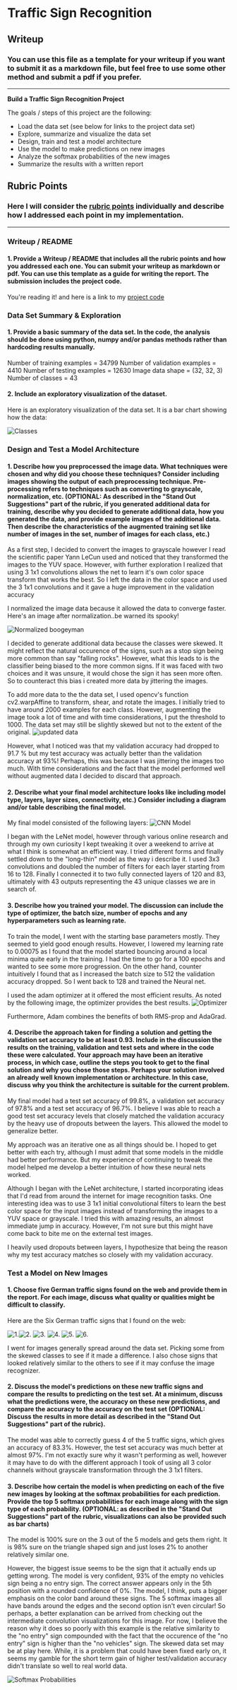 # **Traffic Sign Recognition** 

## Writeup

### You can use this file as a template for your writeup if you want to submit it as a markdown file, but feel free to use some other method and submit a pdf if you prefer.

---

**Build a Traffic Sign Recognition Project**

The goals / steps of this project are the following:
* Load the data set (see below for links to the project data set)
* Explore, summarize and visualize the data set
* Design, train and test a model architecture
* Use the model to make predictions on new images
* Analyze the softmax probabilities of the new images
* Summarize the results with a written report


[//]: # (Image References)

[image1]: ./examples/visualization.jpg "Visualization"
[image2]: ./examples/grayscale.jpg "Grayscaling"
[image3]: ./examples/random_noise.jpg "Random Noise"
[image4]: ./examples/placeholder.png "Traffic Sign 1"
[image5]: ./examples/placeholder.png "Traffic Sign 2"
[image6]: ./examples/placeholder.png "Traffic Sign 3"
[image7]: ./examples/placeholder.png "Traffic Sign 4"
[image8]: ./examples/placeholder.png "Traffic Sign 5"

## Rubric Points
### Here I will consider the [rubric points](https://review.udacity.com/#!/rubrics/481/view) individually and describe how I addressed each point in my implementation.  

---
### Writeup / README

#### 1. Provide a Writeup / README that includes all the rubric points and how you addressed each one. You can submit your writeup as markdown or pdf. You can use this template as a guide for writing the report. The submission includes the project code.

You're reading it! and here is a link to my [project code](https://github.com/udacity/CarND-Traffic-Sign-Classifier-Project/blob/master/Traffic_Sign_Classifier.ipynb)

### Data Set Summary & Exploration

#### 1. Provide a basic summary of the data set. In the code, the analysis should be done using python, numpy and/or pandas methods rather than hardcoding results manually.



Number of training examples = 34799
Number of validation examples = 4410
Number of testing examples = 12630
Image data shape = (32, 32, 3)
Number of classes = 43

#### 2. Include an exploratory visualization of the dataset.

Here is an exploratory visualization of the data set. It is a bar chart showing how the data: 


![Classes](https://github.com/prakash-murugesan/Traffic-Sign-Classifer/blob/master/training%20set%20distribution.png)

### Design and Test a Model Architecture

#### 1. Describe how you preprocessed the image data. What techniques were chosen and why did you choose these techniques? Consider including images showing the output of each preprocessing technique. Pre-processing refers to techniques such as converting to grayscale, normalization, etc. (OPTIONAL: As described in the "Stand Out Suggestions" part of the rubric, if you generated additional data for training, describe why you decided to generate additional data, how you generated the data, and provide example images of the additional data. Then describe the characteristics of the augmented training set like number of images in the set, number of images for each class, etc.)

As a first step, I decided to convert the images to grayscale however I read the scientific paper Yann LeCun used and noticed that they transformed the images to the YUV space. However, with further exploration I realized that using 3 1x1 convolutions allows the net to learn it's own color space transform that works the best. So I left the data in the color space and used the 3 1x1 convolutions and it gave a huge improvement in the validation accuracy 


I normalized the image data because it allowed the data to converge faster. Here's an image after normalization..be warned its spooky!

![Normalized boogeyman](https://github.com/prakash-murugesan/Traffic-Sign-Classifer/blob/master/traffic%20sign%20classifier%20of%20your%20nightmares.png)

I decided to generate additional data because the classes were skewed. It might reflect the natural occurence of the signs, such as a stop sign being more common than say "falling rocks". However, what this leads to is the classifier being biased to the more common signs. If it was faced with two choices and it was unsure, it would chose the sign it has seen more often. So to counteract this bias i created more data by jittering the images. 

To add more data to the the data set, I used opencv's function cv2.warpAffine to transform, shear, and rotate the images. I initially tried to have around 2000 examples for each class. However, augmenting the image took a lot of time and with time considerations, I put the threshold to 1000. The data set may still be slightly skewed but not to the extent of the original. 
![updated data](https://github.com/prakash-murugesan/Traffic-Sign-Classifer/blob/master/updated%20distribution.png)

However, what I noticed was that my validation accuracy had dropped to 91.7 % but my test accuracy was actually better than the validation accuracy at 93%! Perhaps, this was because I was jittering the images too much. With time considerations and the fact that the model performed well without augmented data I decided to discard that approach.  

#### 2. Describe what your final model architecture looks like including model type, layers, layer sizes, connectivity, etc.) Consider including a diagram and/or table describing the final model.

My final model consisted of the following layers:
![CNN Model](https://github.com/prakash-murugesan/Traffic-Sign-Classifer/blob/master/CNN%20model.PNG)

I began with the LeNet model, however through various online research and through my own curiosity I kept tweaking it over a weekend to arrive at what I think is somewhat an efficient way. I tried different forms and finally settled down to the "long-thin" model as the way i describe it. I used 3x3 convolutions and doubled the number of filters for each layer starting from 16 to 128. Finally I connected it to two fully connected layers of 120 and 83, ultimately with 43 outputs representing the 43 unique classes we are in search of. 


#### 3. Describe how you trained your model. The discussion can include the type of optimizer, the batch size, number of epochs and any hyperparameters such as learning rate.

To train the model, I went with the starting base parameters mostly. They seemed to yield good enough results. However, I lowered my learning rate to 0.00075 as I found that the model started bouncing around a local minima quite early in the training. I had the time to go for a 100 epochs and wanted to see some more progression. On the other hand, counter intuitively I found that as I increased the batch size to 512 the validation accuracy dropped. So I went back to 128 and trained the Neural net. 

I used the adam optimizer at it offered the most efficient results. As noted by the following image, the optimizer provides the best results. 
![Optimizer](https://3qeqpr26caki16dnhd19sv6by6v-wpengine.netdna-ssl.com/wp-content/uploads/2017/05/Comparison-of-Adam-to-Other-Optimization-Algorithms-Training-a-Multilayer-Perceptron.png)

Furthermore, Adam combines the benefits of both RMS-prop and AdaGrad. 

#### 4. Describe the approach taken for finding a solution and getting the validation set accuracy to be at least 0.93. Include in the discussion the results on the training, validation and test sets and where in the code these were calculated. Your approach may have been an iterative process, in which case, outline the steps you took to get to the final solution and why you chose those steps. Perhaps your solution involved an already well known implementation or architecture. In this case, discuss why you think the architecture is suitable for the current problem.

My final model had a test set accuracy of 99.8%, a validation set accuracy of 97.8% and a test set accuracy of 96.7%. I believe I was able to reach a good test set accuracy levels that closely matched the validation accuracy by the heavy use of dropouts between the layers. This allowed the model to generalize better. 

My approach was an iterative one as all things should be. I hoped to get better with each try, although I must admit that some models in the middle had better performance. But my experience of continuing to tweak the model helped me develop a better intuition of how these neural nets worked. 

Although I began with the LeNet architecture, I started incorporating ideas that I'd read from around the internet for image recognition tasks. One interesting idea was to use 3 1x1 initial convolutional filters to learn the best color space for the input images instead of transforming the images to a YUV space or grayscale. I tried this with amazing results, an almost immediate jump in accuracy. However, I'm not sure but this might have come back to bite me on the external test images. 

I heavily used dropouts between layers, I hypothesize that being the reason why my test accuracy matches so closely with my validation accuracy.  

### Test a Model on New Images

#### 1. Choose five German traffic signs found on the web and provide them in the report. For each image, discuss what quality or qualities might be difficult to classify.

Here are the Six German traffic signs that I found on the web:

![1.](https://github.com/prakash-murugesan/Traffic-Sign-Classifer/blob/master/test_images/1.png)![2.](https://github.com/prakash-murugesan/Traffic-Sign-Classifer/blob/master/test_images/2.png) ![3.](https://github.com/prakash-murugesan/Traffic-Sign-Classifer/blob/master/test_images/3.png) ![4.](https://github.com/prakash-murugesan/Traffic-Sign-Classifer/blob/master/test_images/4.png) ![5.](https://github.com/prakash-murugesan/Traffic-Sign-Classifer/blob/master/test_images/5.png) ![6.](https://github.com/prakash-murugesan/Traffic-Sign-Classifer/blob/master/test_images/6.png)

I went for images generally spread around the data set. Picking some from the skewed classes to see if it made a difference. I also chose signs that looked relatively similar to the others to see if it may confuse the image recognizer. 

#### 2. Discuss the model's predictions on these new traffic signs and compare the results to predicting on the test set. At a minimum, discuss what the predictions were, the accuracy on these new predictions, and compare the accuracy to the accuracy on the test set (OPTIONAL: Discuss the results in more detail as described in the "Stand Out Suggestions" part of the rubric).

The model was able to correctly guess 4 of the 5 traffic signs, which gives an accuracy of 83.3%. However, the test set accuracy was much better at almost 97%. I'm not exactly sure why it wasn't performing as well, however it may have to do with the different approach I took of using all 3 color channels without grayscale transformation through the 3 1x1 filters. 

#### 3. Describe how certain the model is when predicting on each of the five new images by looking at the softmax probabilities for each prediction. Provide the top 5 softmax probabilities for each image along with the sign type of each probability. (OPTIONAL: as described in the "Stand Out Suggestions" part of the rubric, visualizations can also be provided such as bar charts)

The model is 100% sure on the 3 out of the 5 models and gets them right. It is 98% sure on the triangle shaped sign and just loses 2% to another relatively similar one. 

However, the biggest issue seems to be the sign that it actually ends up getting wrong. The model is very confident, 93% of the empty no vehicles sign being a no entry sign. The correct answer appears only in the 5th position with a rounded confidence of 0%. The model, I think, puts a bigger emphasis on the color band around these signs. The 5 softmax images all have bands around the edges and the second option isn't even circular! So perhaps, a better explanation can be arrived from checking out the intermediate convolution visualizations for this image. For now, I believe the reason why it does so poorly with this example is the relative similarity to the "no entry" sign compounded with the fact that the occurence of the "no entry" sign is higher than the "no vehicles" sign. The skewed data set may be at play here. While, it is a problem that could have been fixed early on, it seems my gamble for the short term gain of higher test/validation accuracy didn't translate so well to real world data. 

![Softmax Probabilities](https://github.com/prakash-murugesan/Traffic-Sign-Classifer/blob/master/softmax.PNG)


